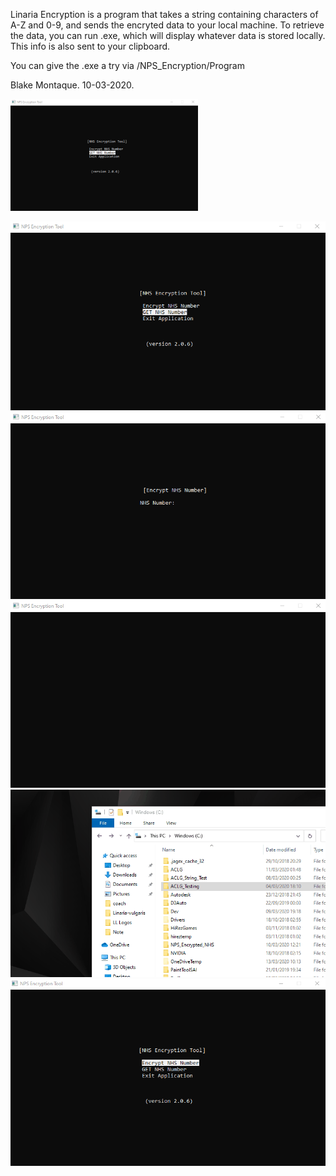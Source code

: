 Linaria Encryption is a program that takes a string containing characters of A-Z and 0-9, and sends the encryted data to your
local machine. To retrieve the data, you can run .exe, which will display whatever data is stored locally. This info is also sent to 
your clipboard.

You can give the .exe a try via /NPS_Encryption/Program

Blake Montaque. 10-03-2020.

<img src="gifs/1.gif" width="300">

![](gifs/1.gif)
![](gifs/2.gif)
![](gifs/3.gif)
![](gifs/4.gif)
![](gifs/5.gif)
